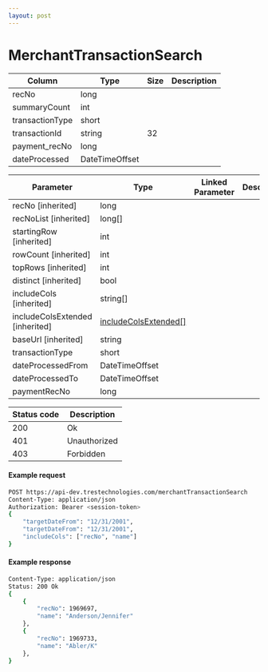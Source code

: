 ```yaml
---
layout: post
---
```


# MerchantTransactionSearch


| Column | Type | Size | Description | 
| ------ | ---- | ---- | ----------- | 
| recNo | long |  | 
| summaryCount | int |  | 
| transactionType | short |  | 
| transactionId | string | 32 | 
| payment_recNo | long |  | 
| dateProcessed | DateTimeOffset |  | 

| Parameter | Type | Linked Parameter | Description |
| --------- | ---- | ---------------- | ----------- |
| recNo [inherited] | long |  | 
| recNoList [inherited] | long[] |  | 
| startingRow [inherited] | int |  | 
| rowCount [inherited] | int |  | 
| topRows [inherited] | int |  | 
| distinct [inherited] | bool |  | 
| includeCols [inherited] | string[] |  | 
| includeColsExtended [inherited] | [includeColsExtended[]](/includeColsExtended) |  | 
| baseUrl [inherited] | string |  | 
| transactionType | short |  | 
| dateProcessedFrom | DateTimeOffset |  | 
| dateProcessedTo | DateTimeOffset |  | 
| paymentRecNo | long |  | 

| Status code | Description |
| ----------- | ----------- |
| 200 | Ok |
| 401 | Unauthorized |
| 403 | Forbidden |

#### Example request
```sh
POST https://api-dev.trestechnologies.com/merchantTransactionSearch
Content-Type: application/json
Authorization: Bearer <session-token>
{
	"targetDateFrom": "12/31/2001",
	"targetDateFrom": "12/31/2001",
	"includeCols": ["recNo", "name"]
}
```

#### Example response
```sh
Content-Type: application/json
Status: 200 Ok
{
	{
		"recNo": 1969697,
		"name": "Anderson/Jennifer"
	},
	{
		"recNo": 1969733,
		"name": "Abler/K"
	},
}
```
